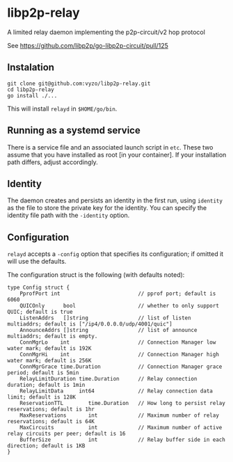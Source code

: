 # libp2p-relay
A limited relay daemon implementing the p2p-circuit/v2 hop protocol

See https://github.com/libp2p/go-libp2p-circuit/pull/125

## Instalation

```
git clone git@github.com:vyzo/libp2p-relay.git
cd libp2p-relay
go install ./...
```

This will install `relayd` in `$HOME/go/bin`.

## Running as a systemd service

There is a service file and an associated launch script in `etc`.
These two assume that you have installed as root [in your container].
If your installation path differs, adjust accordingly.

## Identity

The daemon creates and persists an identity in the first run, using `identity` as the file
to store the private key for the identity.
You can specify the identity file path with the `-identity` option.

## Configuration

`relayd` accepts a `-config` option that specifies its configuration; if omitted it will use
the defaults.

The configuration struct is the following (with defaults noted):
```
type Config struct {
	PprofPort int                         // pprof port; default is 6060
	QUICOnly      bool                    // whether to only support QUIC; default is true
	ListenAddrs   []string                // list of listen multiaddrs; default is ["/ip4/0.0.0.0/udp/4001/quic"]
	AnnounceAddrs []string                // list of announce multiaddrs; default is empty.
	ConnMgrLo    int                      // Connection Manager low water mark; default is 192K
	ConnMgrHi    int                      // Connection Manager high water mark; default is 256K
	ConnMgrGrace time.Duration            // Connection Manager grace period; default is 5min
	RelayLimitDuration time.Duration      // Relay connection duration; default is 1min
	RelayLimitData     int64              // Relay connection data limit; default is 128K
	ReservationTTL        time.Duration   // How long to persist relay reservations; default is 1hr
	MaxReservations       int             // Maximum number of relay reservations; default is 64K
	MaxCircuits           int             // Maximum number of active relay circuits per peer; default is 16
	BufferSize            int             // Relay buffer side in each direction; default is 1KB
}

```
